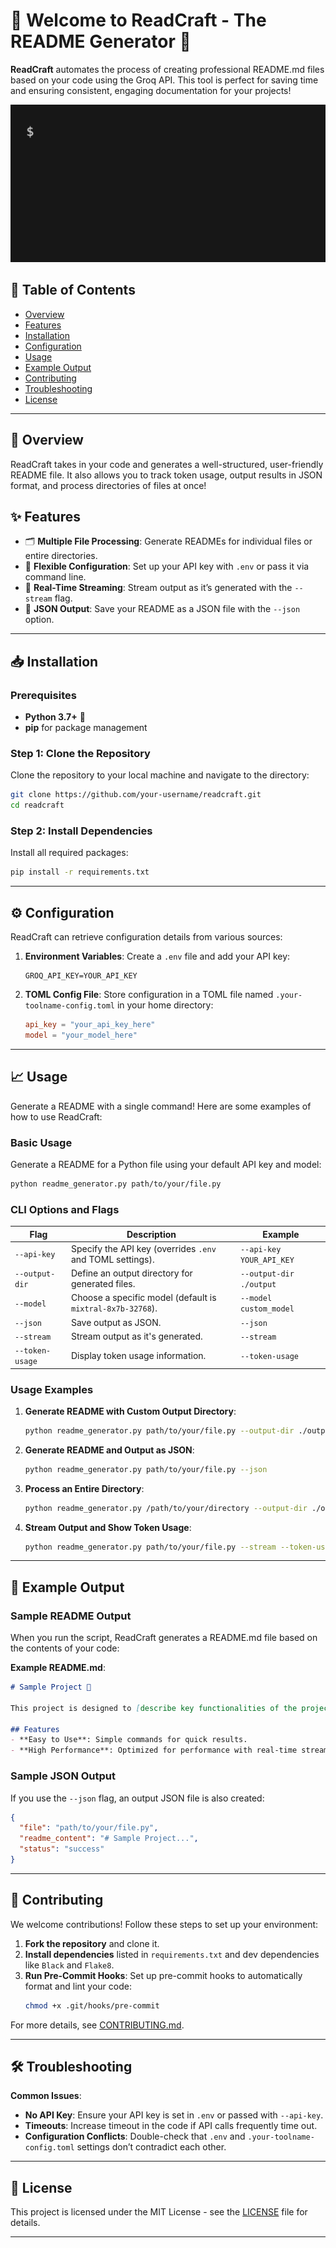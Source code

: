 
# 🎉 Welcome to ReadCraft - The README Generator 🎉

**ReadCraft** automates the process of creating professional README.md files based on your code using the Groq API. This tool is perfect for saving time and ensuring consistent, engaging documentation for your projects!

![README Generator Demo](./assets/demo_simple.gif)

## 📑 Table of Contents
- [Overview](#overview)
- [Features](#features)
- [Installation](#installation)
- [Configuration](#configuration)
- [Usage](#usage)
- [Example Output](#example-output)
- [Contributing](#contributing)
- [Troubleshooting](#troubleshooting)
- [License](#license)

---

## 🌟 Overview

ReadCraft takes in your code and generates a well-structured, user-friendly README file. It also allows you to track token usage, output results in JSON format, and process directories of files at once!

## ✨ Features
- 🗂 **Multiple File Processing**: Generate READMEs for individual files or entire directories.
- 🔑 **Flexible Configuration**: Set up your API key with `.env` or pass it via command line.
- 🌊 **Real-Time Streaming**: Stream output as it’s generated with the `--stream` flag.
- 📄 **JSON Output**: Save your README as a JSON file with the `--json` option.

---

## 📥 Installation

### Prerequisites
- **Python 3.7+** 🐍
- **pip** for package management

### Step 1: Clone the Repository
Clone the repository to your local machine and navigate to the directory:

```sh
git clone https://github.com/your-username/readcraft.git
cd readcraft
```

### Step 2: Install Dependencies
Install all required packages:

```sh
pip install -r requirements.txt
```

---

## ⚙ Configuration

ReadCraft can retrieve configuration details from various sources:

1. **Environment Variables**: Create a `.env` file and add your API key:
   ```plaintext
   GROQ_API_KEY=YOUR_API_KEY
   ```

2. **TOML Config File**: Store configuration in a TOML file named `.your-toolname-config.toml` in your home directory:
   ```toml
   api_key = "your_api_key_here"
   model = "your_model_here"
   ```

---

## 📈 Usage

Generate a README with a single command! Here are some examples of how to use ReadCraft:

### Basic Usage
Generate a README for a Python file using your default API key and model:
```sh
python readme_generator.py path/to/your/file.py
```

### CLI Options and Flags

| Flag | Description | Example |
|------|-------------|---------|
| `--api-key` | Specify the API key (overrides `.env` and TOML settings). | `--api-key YOUR_API_KEY` |
| `--output-dir` | Define an output directory for generated files. | `--output-dir ./output` |
| `--model` | Choose a specific model (default is `mixtral-8x7b-32768`). | `--model custom_model` |
| `--json` | Save output as JSON. | `--json` |
| `--stream` | Stream output as it's generated. | `--stream` |
| `--token-usage` | Display token usage information. | `--token-usage` |

### Usage Examples

1. **Generate README with Custom Output Directory**:
   ```sh
   python readme_generator.py path/to/your/file.py --output-dir ./output_readme
   ```

2. **Generate README and Output as JSON**:
   ```sh
   python readme_generator.py path/to/your/file.py --json
   ```

3. **Process an Entire Directory**:
   ```sh
   python readme_generator.py /path/to/your/directory --output-dir ./output_dir
   ```

4. **Stream Output and Show Token Usage**:
   ```sh
   python readme_generator.py path/to/your/file.py --stream --token-usage
   ```

---

## 📝 Example Output

### Sample README Output
When you run the script, ReadCraft generates a README.md file based on the contents of your code:

**Example README.md**:
```markdown
# Sample Project 🚀

This project is designed to [describe key functionalities of the project here]. It’s structured to make your life easier!

## Features
- **Easy to Use**: Simple commands for quick results.
- **High Performance**: Optimized for performance with real-time streaming.
```

### Sample JSON Output
If you use the `--json` flag, an output JSON file is also created:
```json
{
  "file": "path/to/your/file.py",
  "readme_content": "# Sample Project...",
  "status": "success"
}
```

---

## 🤝 Contributing

We welcome contributions! Follow these steps to set up your environment:

1. **Fork the repository** and clone it.
2. **Install dependencies** listed in `requirements.txt` and dev dependencies like `Black` and `Flake8`.
3. **Run Pre-Commit Hooks**: Set up pre-commit hooks to automatically format and lint your code:
   ```sh
   chmod +x .git/hooks/pre-commit
   ```

For more details, see [CONTRIBUTING.md](contributing.md).

---

## 🛠 Troubleshooting

**Common Issues**:
- **No API Key**: Ensure your API key is set in `.env` or passed with `--api-key`.
- **Timeouts**: Increase timeout in the code if API calls frequently time out.
- **Configuration Conflicts**: Double-check that `.env` and `.your-toolname-config.toml` settings don’t contradict each other.

---

## 📜 License

This project is licensed under the MIT License - see the [LICENSE](LICENSE) file for details.

---


